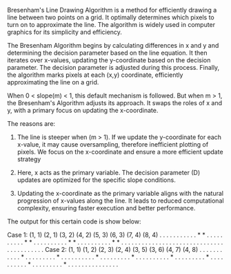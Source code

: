 Bresenham's Line Drawing Algorithm is a method for efficiently drawing a line between two points on a grid. It optimally determines which pixels to turn on to approximate the line. The algorithm is widely used in computer graphics for its simplicity and efficiency.

The Bresenham Algorithm begins by calculating differences in x and y and determining the decision parameter based on the line equation. It then iterates over x-values, updating the y-coordinate based on the decision parameter. The decision parameter is adjusted during this process. Finally, the algorithm marks pixels at each (x,y) coordinate, efficiently approximating the line on a grid.

When 0 < slope(m) < 1, this default mechanism is followed. But when m > 1, the Bresenham's Algorithm adjusts its approach. It swaps the roles of x and y, with a primary focus on updating the x-coordinate.

The reasons are:
1. The line is steeper when (m > 1). If we update the y-coordinate for each x-value, it may cause oversampling, therefore inefficient plotting of pixels. We focus on the x-coordinate and ensure a more efficient update strategy

2. Here, x acts as the primary variable. The decision parameter (D) updates are optimized for the specific slope conditions.

3. Updating the x-coordinate as the primary variable aligns with the natural progression of x-values along the line. It leads to reduced computational complexity, ensuring faster execution and better performance.

The output for this certain code is show below:

Case 1:
(1, 1) (2, 1) (3, 2) (4, 2) (5, 3) (6, 3) (7, 4) (8, 4) 
. . . . . . . . . . 
. * * . . . . . . . 
. . . * * . . . . . 
. . . . . * * . . . 
. . . . . . . * * . 
. . . . . . . . . . 
. . . . . . . . . . 
. . . . . . . . . . 
. . . . . . . . . . 
Case 2:
(1, 1) (1, 2) (2, 3) (2, 4) (3, 5) (3, 6) (4, 7) (4, 8)
. . . . . . . . . .
. * . . . . . . . .
. * . . . . . . . .
. . * . . . . . . .
. . * . . . . . . .
. . . * . . . . . .
. . . * . . . . . .
. . . . * . . . . .
. . . . * . . . . .
. . . . . . . . . .
